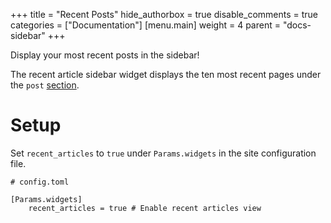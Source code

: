 +++
title = "Recent Posts"
hide_authorbox = true
disable_comments = true
categories = ["Documentation"]
[menu.main]
  weight = 4
  parent = "docs-sidebar"
+++

Display your most recent posts in the sidebar!

The recent article sidebar widget displays the ten most recent pages under the `post` [section](http://gohugo.io/content/sections/).

<!--more-->

# Setup

Set `recent_articles` to `true` under `Params.widgets` in the site configuration file.

```
# config.toml

[Params.widgets]
    recent_articles = true # Enable recent articles view
```
